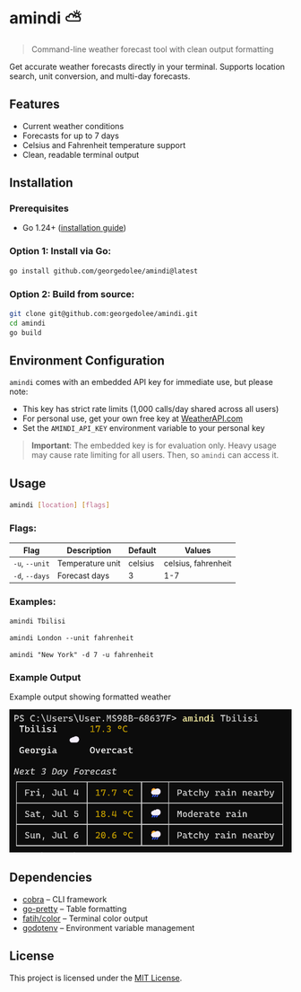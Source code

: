 # amindi ⛅

> Command-line weather forecast tool with clean output formatting

Get accurate weather forecasts directly in your terminal. Supports location search, unit conversion, and multi-day forecasts.

## Features

- Current weather conditions  
- Forecasts for up to 7 days  
- Celsius and Fahrenheit temperature support  
- Clean, readable terminal output  

## Installation

### Prerequisites
- Go 1.24+ ([installation guide](https://go.dev/doc/install))

### Option 1: Install via Go:
```bash
go install github.com/georgedolee/amindi@latest
```

### Option 2: Build from source:

```bash
git clone git@github.com:georgedolee/amindi.git
cd amindi
go build
```

## Environment Configuration

`amindi` comes with an embedded API key for immediate use, but please note:
- This key has strict rate limits (1,000 calls/day shared across all users)
- For personal use, get your own free key at [WeatherAPI.com](https://www.weatherapi.com/)
- Set the `AMINDI_API_KEY` environment variable to your personal key

> **Important**: The embedded key is for evaluation only. Heavy usage may cause rate limiting for all users.
Then,  so `amindi` can access it.

## Usage

```bash
amindi [location] [flags]
```
### Flags:

| Flag            | Description                    | Default  | Values                  |
|-----------------|--------------------------------|----------|-------------------------|
| `-u`, `--unit`  | Temperature unit               | celsius  | celsius, fahrenheit     |
| `-d`, `--days`  | Forecast days                  | 3        | 1-7                     |

### Examples:

```shell
amindi Tbilisi
```
```shell
amindi London --unit fahrenheit
```
```shell
amindi "New York" -d 7 -u fahrenheit
```

### Example Output

Example output showing formatted weather

![Example Weather Forecast](./docs/example-response.png)

## Dependencies

- [cobra](https://github.com/spf13/cobra) – CLI framework
- [go-pretty](https://github.com/jedib0t/go-pretty) – Table formatting
- [fatih/color](https://github.com/fatih/color) – Terminal color output
- [godotenv](https://github.com/joho/godotenv) – Environment variable management

## License

This project is licensed under the [MIT License](./LICENSE).